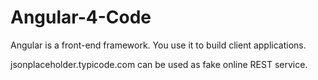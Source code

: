 # Angular-4-Code

Angular is a front-end framework. You use it to build client applications.

jsonplaceholder.typicode.com can be used as fake online REST service.

